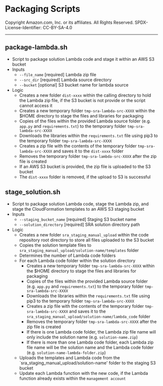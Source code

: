 # Packaging Scripts

Copyright Amazon.com, Inc. or its affiliates. All Rights Reserved. SPDX-License-Identifier: CC-BY-SA-4.0

---

## package-lambda.sh

- Script to package solution Lambda code and stage it within an AWS S3 bucket
- Inputs
  - `--file_name` [required] Lambda zip file
  - `--src_dir` [required] Lambda source directory
  - `--bucket` [optional] S3 bucket name for lambda source
- Logic
  - Creates a new folder `dist-xxxx` within the calling directory to hold the Lambda zip file, if the S3 bucket is not provide or the script cannot access it
  - Creates a new temporary folder `tmp-sra-lambda-src-XXXX` within the $HOME directory to stage the files and libraries for packaging
  - Copies of the files within the provided Lambda source folder (e.g. `app.py` and `requirements.txt`) to the temporary folder `tmp-sra-lambda-src-XXXX`
  - Downloads the libraries within the `requirements.txt` file using pip3 to the temporary folder `tmp-sra-lambda-src-XXXX`
  - Creates a zip file with the contents of the temporary folder `tmp-sra-lambda-src-XXXX` and saves it to the `dist-xxxx` folder
  - Removes the temporary folder `tmp-sra-lambda-src-XXXX` after the zip file is created
  - If an AWS S3 bucket is provided, the zip file is uploaded to the S3 bucket
  - The `dist-xxxx` folder is removed, if the upload to S3 is successful

## stage_solution.sh

- Script to package solution Lambda code, stage the Lambda zip, and stage the CloudFormation templates to an AWS S3 staging bucket
- Inputs
  - `--staging_bucket_name` [required] Staging S3 bucket name
  - `--solution_directory` [required] SRA solution directory path
- Logic
  - Creates a new folder `sra_staging_manual_upload` within the code repository root directory to store all files uploaded to the S3 bucket
  - Copies the solution template files to `sra_staging_manual_upload/solution-name/templates` folder
  - Determines the number of Lambda code folders
  - For each Lambda code folder within the solution directory
    - Creates a new temporary folder `tmp-sra-lambda-src-XXXX` within the $HOME directory to stage the files and libraries for packaging
    - Copies of the files within the provided Lambda source folder (e.g. `app.py` and `requirements.txt`) to the temporary folder `tmp-sra-lambda-src-XXXX`
    - Downloads the libraries within the `requirements.txt` file using pip3 to the temporary folder `tmp-sra-lambda-src-XXXX`
    - Creates a zip file with the contents of the temporary folder `tmp-sra-lambda-src-XXXX` and saves it to the `sra_staging_manual_upload/solution-name/lambda_code` folder
    - Removes the temporary folder `tmp-sra-lambda-src-XXXX` after the zip file is created
    - If there is one Lambda code folder, the Lambda zip file name will only include the solution name (e.g. `solution-name.zip`)
    - If there is more than one Lambda code folder, each Lambda zip file name will be the solution name and the Lambda code folder (e.g. `solution-name-lambda-folder.zip`)
  - Uploads the templates and Lambda code from the `sra_staging_manual_upload/solution-name' folder to the staging S3 bucket
  - Update each Lambda function with the new code, if the Lambda function already exists within the `management account`
